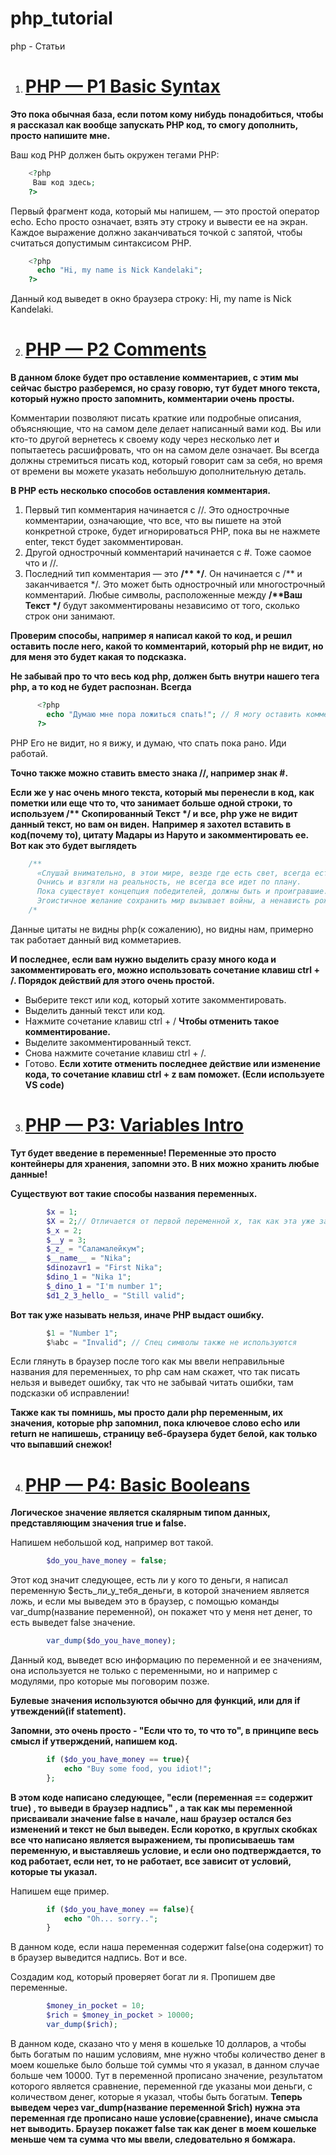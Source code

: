# php_tutorial
php - Статьи
1. # [PHP — P1 Basic Syntax](https://github.com/MrGoodo/php_tutorial/blob/master/PHP%20%E2%80%94%20P1%20Basic%20Syntax.php)
__Это пока обычная база, если потом кому нибудь понадобиться, чтобы я рассказал как вообще запускать PHP код, то смогу дополнить, просто напишите мне.__

Ваш код PHP должен быть окружен тегами PHP:
```php
    <?php 
     Ваш код здесь; 
    ?>
```
Первый фрагмент кода, который мы напишем, — это простой оператор echo. Echo просто означает, взять эту строку и вывести ее на экран. Каждое выражение должно заканчиваться точкой с запятой, чтобы считаться допустимым синтаксисом PHP.
```php
    <?php 
      echo "Hi, my name is Nick Kandelaki";
    ?>
```
Данный код выведет в окно браузера строку: Hi, my name is Nick Kandelaki.

2. # [PHP — P2 Comments](https://github.com/MrGoodo/php_tutorial/blob/master/PHP%20%E2%80%94%20P2%20Comments.php)

__В данном блоке будет про оставление комментариев, с этим мы сейчас быстро разберемся, но сразу говорю, тут будет много текста, который нужно просто запомнить, комментарии очень просты.__

Комментарии позволяют писать краткие или подробные описания, объясняющие, что на самом деле делает написанный вами код. Вы или кто-то другой вернетесь к своему коду через несколько лет и попытаетесь расшифровать, что он на самом деле означает. Вы всегда должны стремиться писать код, который говорит сам за себя, но время от времени вы можете указать небольшую дополнительную деталь.

__В PHP есть несколько способов оставления комментария.__
1. Первый тип комментария начинается с //. Это однострочные комментарии, означающие, что все, что вы пишете на этой конкретной строке, будет игнорироваться PHP, пока вы не нажмете enter, текст будет закомментирован.
2. Другой однострочный комментарий начинается с #. Тоже саомое что и //.
3. Последний тип комментария — это __/** */__. Он начинается с /** и заканчивается */. Это может быть однострочный или многострочный комментарий. Любые символы, расположенные между __/**Ваш Текст */__ будут закомментированы независимо от того, сколько строк они занимают.

__Проверим способы, например я написал какой то код, и решил оставить после него, какой то комментарий, который php не видит, но для меня это будет какая то подсказка.__

__Не забывай про то что весь код php, должен быть внутри нашего тега php, а то код не будет распознан. Всегда <?php Ваш код ?>__
```php
      <?php
        echo "Думаю мне пора ложиться спать!"; // Я могу оставить комментарий прямо тут.
      ?> 
```
PHP Его не видит, но я вижу, и думаю, что спать пока рано. Иди работай.

__Точно также можно ставить вместо знака //, например знак #.__

__Если же у нас очень много текста, который мы перенесли в код, как пометки или еще что то, что занимает больше одной строки, то используем /** Скопированный Текст */ и все, php уже не видит данный текст, но вам он виден.__
__Например я захотел вставить в код(почему то), цитату Мадары из Наруто и закомментировать ее. Вот как это будет выглядеть__
```php
    /** 
      «Слушай внимательно, в этои мире, везде где есть свет, всегда есть и тень!
      Очнись и взгяли на реальность, не всегда все идет по плану.
      Пока существует концепция победителей, должны быть и проигравшие. 
      Эгоистичное желание сохранить мир вызывает войны, а ненависть рождается для защиты любви».
    /*
```
Данные цитаты не видны php(к сожалению), но видны нам, примерно так работает данный вид комметариев.

__И последнее, если вам нужно выделить сразу много кода и закомментировать его, можно использовать сочетание клавиш ctrl + /. Порядок действий для этого очень простой.__
- Выберите текст или код, который хотите закомментировать.
- Выделить данный текст или код.
- Нажмите сочетание клавиш ctrl + /
__Чтобы отменить такое комментирование.__
- Выделите закомментированный текст.
- Снова нажмите сочетание клавиш ctrl + /.
- Готово.
__Если хотите отменить последнее действие или изменение кода, то сочетание клавиш ctrl + z вам поможет. (Если используете VS code)__

3. # [PHP — P3: Variables Intro](https://github.com/MrGoodo/php_tutorial/blob/master/PHP%20%E2%80%94%20P3%20Variables%20Intro.php)
__Тут будет введение в переменные! Переменные это просто контейнеры для хранения, запомни это. В них можно хранить любые данные!__

__Существуют вот такие способы названия переменных.__
```php
        $x = 1;
        $X = 2;// Отличается от первой переменной x, так как эта уже заглавная буква, для PHP уже другая переменная
        $_x = 2;
        $__y = 3;
        $_z_ = "Саламалейкум";
        $__name__ = "Nika";
        $dinozavr1 = "First Nika";
        $dino_1 = "Nika 1";
        $_dino_1 = "I'm number 1";
        $d1_2_3_hello_ = "Still valid";
```
__Вот так уже называть нельзя, иначе PHP выдаст ошибку.__
```php
        $1 = "Number 1";
        $%abc = "Invalid"; // Спец символы также не используются
```
Если глянуть в браузер после того как мы ввели неправильные названия для переменныех, то php сам нам скажет, что так писать нельзя и выведет ошибку, так что не забывай читать ошибки, там подсказки об исправлении!

__Также как ты помнишь, мы просто дали php переменным, их значения, которые php запомнил, пока ключевое слово echo или return не напишешь, страницу веб-браузера будет белой, как только что выпавший снежок!__

4. # [PHP — P4: Basic Booleans](https://github.com/MrGoodo/php_tutorial/blob/master/PHP%20%E2%80%94%20P4%20Basic%20Booleans.php)

__Логическое значение является скалярным типом данных, представляющим значения true и false.__

Напишем небольшой код, например вот такой.
```php
        $do_you_have_money = false;
```
Этот код значит следующее, есть ли у кого то деньги, я написал переменную $есть_ли_у_тебя_деньги, в которой значением является ложь, и если мы выведем это в браузер, с помощью команды var_dump(название переменной), он покажет что у меня нет денег, то есть выведет false значение.

```php
        var_dump($do_you_have_money);
```
Данный код, выведет всю информацию по переменной и ее значениям, она используется не только с переменными, но и например с модулями, про которые мы поговорим позже.

__Булевые значения используются обычно для функций, или для if утвеждений(if statement).__

__Запомни, это очень просто - "Если что то, то что то", в принципе весь смысл if утверждений, напишем код.__

```php
        if ($do_you_have_money == true){
            echo "Buy some food, you idiot!";
        };
```
__В этом коде написано следующее, "если (переменная == содержит true) , то выведи в браузер надпись" , а так как мы переменной присваивали значение false в начале, наш браузер остался без изменений и текст не был выведен. Если коротко, в круглых скобках все что написано является выражением, ты прописываешь там переменную, и выставляешь условие, и если оно подтверждается, то код работает, если нет, то не работает, все зависит от условий, которые ты указал.__

Напишем еще пример.

```php
        if ($do_you_have_money == false){
            echo "Oh... sorry..";
        }
```
В данном коде, если наша переменная содержит false(она содержит) то в браузер выведится надпись. Вот и все.

Создадим код, который проверяет богат ли я. Пропишем две переменные.

```php
        $money_in_pocket = 10;
        $rich = $money_in_pocket > 10000;
        var_dump($rich);
```
В данном коде, сказано что у меня в кошельке 10 долларов, а чтобы быть богатым по нашим условиям, мне нужно чтобы количество денег в моем кошельке было больше той суммы что я указал, в данном случае больше чем 10000. Тут в переменной прописано значение, результатом которого является сравнение, переменной где указаны мои деньги, с количеством денег, которые я указал, чтобы быть богатым.
__Теперь выведем через var_dump(название переменной $rich) нужна эта переменная где прописано наше условие(сравнение), иначе смысла нет выводить. Браузер покажет false так как денег в моем кошельке меньше чем та сумма что мы ввели, следовательно я бомжара.__
